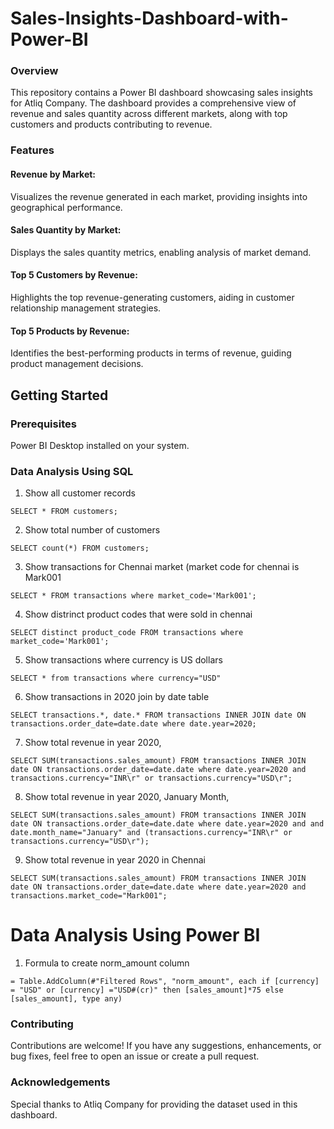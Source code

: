 # Sales-Insights-Dashboard-with-Power-BI

### Overview

This repository contains a Power BI dashboard showcasing sales insights for Atliq Company. The dashboard provides a comprehensive view of revenue and sales quantity across different markets, along with top customers and products contributing to revenue.

### Features
#### Revenue by Market:
Visualizes the revenue generated in each market, providing insights into geographical performance.
#### Sales Quantity by Market:
Displays the sales quantity metrics, enabling analysis of market demand.
#### Top 5 Customers by Revenue: 
Highlights the top revenue-generating customers, aiding in customer relationship management strategies.
#### Top 5 Products by Revenue:
Identifies the best-performing products in terms of revenue, guiding product management decisions.

## Getting Started

### Prerequisites
Power BI Desktop installed on your system.

### Data Analysis Using SQL

1. Show all customer records

  `SELECT * FROM customers;`

2. Show total number of customers

  `SELECT count(*) FROM customers;`

3. Show transactions for Chennai market (market code for chennai is Mark001

  `SELECT * FROM transactions where market_code='Mark001';`

4. Show distrinct product codes that were sold in chennai

  `SELECT distinct product_code FROM transactions where market_code='Mark001';`

5. Show transactions where currency is US dollars

  `SELECT * from transactions where currency="USD"`

6. Show transactions in 2020 join by date table

  `SELECT transactions.*, date.* FROM transactions INNER JOIN date ON transactions.order_date=date.date where date.year=2020;`

7. Show total revenue in year 2020,

  `SELECT SUM(transactions.sales_amount) FROM transactions INNER JOIN date ON transactions.order_date=date.date where date.year=2020 and transactions.currency="INR\r" or transactions.currency="USD\r";`

8. Show total revenue in year 2020, January Month,

  `SELECT SUM(transactions.sales_amount) FROM transactions INNER JOIN date ON transactions.order_date=date.date where date.year=2020 and and date.month_name="January" and (transactions.currency="INR\r" or transactions.currency="USD\r");`

9. Show total revenue in year 2020 in Chennai

  `SELECT SUM(transactions.sales_amount) FROM transactions INNER JOIN date ON transactions.order_date=date.date where date.year=2020 and transactions.market_code="Mark001";`

  Data Analysis Using Power BI
============================

  1. Formula to create norm_amount column

`= Table.AddColumn(#"Filtered Rows", "norm_amount", each if [currency] = "USD" or [currency] ="USD#(cr)" then [sales_amount]*75 else [sales_amount], type any)`





### Contributing
Contributions are welcome! If you have any suggestions, enhancements, or bug fixes, feel free to open an issue or create a pull request.


### Acknowledgements

Special thanks to Atliq Company for providing the dataset used in this dashboard.

